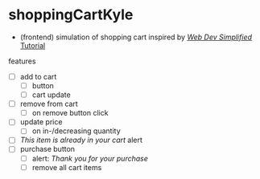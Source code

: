 # shoppingCartKyle
- (frontend) simulation of shopping cart inspired by [*Web Dev Simplified* Tutorial](https://youtu.be/YeFzkC2awTM?list=PLZlA0Gpn_vH9xx-RRVNG187ETT2ekWFsq)

features
- [ ] add to cart
  - [ ] button
  - [ ] cart update
- [ ] remove from cart
  - [ ] on remove button click
- [ ] update price
  - [ ] on in-/decreasing quantity
- [ ] *This item is already in your cart* alert
- [ ] purchase button
  - [ ] alert: *Thank you for your purchase*
  - [ ] remove all cart items